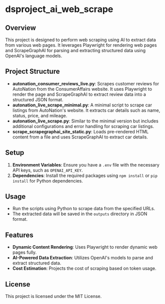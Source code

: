 # dsproject_ai_web_scrape

## Overview

This project is designed to perform web scraping using AI to extract data from various web pages. It leverages Playwright for rendering web pages and ScrapeGraphAI for parsing and extracting structured data using OpenAI's language models.

## Project Structure

- **autonation_consumer_reviews_live.py**: Scrapes customer reviews for AutoNation from the ConsumerAffairs website. It uses Playwright to render the page and ScrapeGraphAI to extract review data into a structured JSON format.
- **autonation_live_scrape_minimal.py**: A minimal script to scrape car listings from AutoNation's website. It extracts car details such as name, status, price, and mileage.
- **autonation_live_scrape.py**: Similar to the minimal version but includes additional configurations and error handling for scraping car listings.
- **scrape_scrapegraphai_site_static.py**: Loads pre-rendered HTML content from a file and uses ScrapeGraphAI to extract car details.

## Setup

1. **Environment Variables**: Ensure you have a `.env` file with the necessary API keys, such as `OPENAI_API_KEY`.
2. **Dependencies**: Install the required packages using `npm install` or `pip install` for Python dependencies.

## Usage

- Run the scripts using Python to scrape data from the specified URLs.
- The extracted data will be saved in the `outputs` directory in JSON format.

## Features

- **Dynamic Content Rendering**: Uses Playwright to render dynamic web pages fully.
- **AI-Powered Data Extraction**: Utilizes OpenAI's models to parse and extract structured data.
- **Cost Estimation**: Projects the cost of scraping based on token usage.

## License

This project is licensed under the MIT License. 